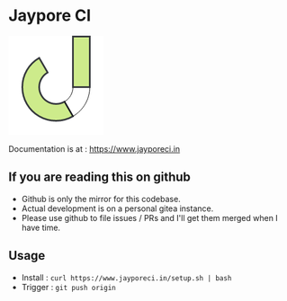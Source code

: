 # Jaypore CI

![JayporeCI](docs/source/_static/logo.png)

Documentation is at : https://www.jayporeci.in

## If you are reading this on github

- Github is only the mirror for this codebase.
- Actual development is on a personal gitea instance.
- Please use github to file issues / PRs and I'll get them merged when I have time.

## Usage

- Install : `curl https://www.jayporeci.in/setup.sh | bash`
- Trigger : `git push origin`
